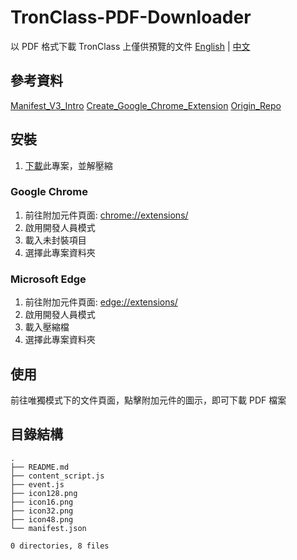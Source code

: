 # TronClass-PDF-Downloader

以 PDF 格式下載 TronClass 上僅供預覽的文件
[English](README.md) | [中文](README-ZH.md)

## 參考資料

[Manifest_V3_Intro](https://chrome.jscn.org/docs/extensions/mv3/intro/)
[Create_Google_Chrome_Extension](https://lt1stsolomid.medium.com/%E5%AF%A6%E4%BD%9C%E5%88%86%E4%BA%AB-%E5%A6%82%E4%BD%95%E5%BB%BA%E7%AB%8Bchrome-extension-manifest-v3-cdee55be46d7)
[Origin_Repo](https://github.com/fish-can/TronClass-PDF-Downloader/tree/master)

## 安裝

1. [下載](https://github.com/fish-can/TronClass-PDF-Downloader/releases/tag/v2.0)此專案，並解壓縮

### Google Chrome

1. 前往附加元件頁面: [chrome://extensions/](chrome://extensions/)
2. 啟用開發人員模式
3. 載入未封裝項目
4. 選擇此專案資料夾

### Microsoft Edge

1. 前往附加元件頁面: [edge://extensions/](edge://extensions/)
2. 啟用開發人員模式
3. 載入壓縮檔
4. 選擇此專案資料夾

## 使用

前往唯獨模式下的文件頁面，點擊附加元件的圖示，即可下載 PDF 檔案

## 目錄結構

```bash=
.
├── README.md
├── content_script.js
├── event.js
├── icon128.png
├── icon16.png
├── icon32.png
├── icon48.png
└── manifest.json

0 directories, 8 files
```
